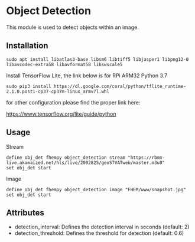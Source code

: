 
# Object Detection
This module is used to detect objects within an image.

## Installation
```
sudo apt install libatlas3-base libsm6 libtiff5 libjasper1 libpng12-0 libavcodec-extra58 libavformat58 libswscale5
```

Install TensorFlow Lite, the link below is for RPi ARM32 Python 3.7
```
sudo pip3 install https://dl.google.com/coral/python/tflite_runtime-2.1.0.post1-cp37-cp37m-linux_armv7l.whl
```
for other configuration please find the proper link here:

https://www.tensorflow.org/lite/guide/python

## Usage
Stream
```
define obj_det fhempy object_detection stream "https://rbmn-live.akamaized.net/hls/live/2002825/geoSTVATweb/master.m3u8"
set obj_det start
```
Image
```
define obj_det fhempy object_detection image "FHEM/www/snapshot.jpg"
set obj_det start
```

## Attributes
 - detection_interval: Defines the detection interval in seconds (default: 2)
 - detection_threshold: Defines the threshold for detection (default: 0.6)
